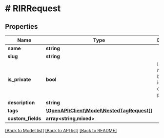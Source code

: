 # # RIRRequest

## Properties

Name | Type | Description | Notes
------------ | ------------- | ------------- | -------------
**name** | **string** |  |
**slug** | **string** |  |
**is_private** | **bool** | IP space managed by this RIR is considered private | [optional]
**description** | **string** |  | [optional]
**tags** | [**\OpenAPI\Client\Model\NestedTagRequest[]**](NestedTagRequest.md) |  | [optional]
**custom_fields** | **array<string,mixed>** |  | [optional]

[[Back to Model list]](../../README.md#models) [[Back to API list]](../../README.md#endpoints) [[Back to README]](../../README.md)
